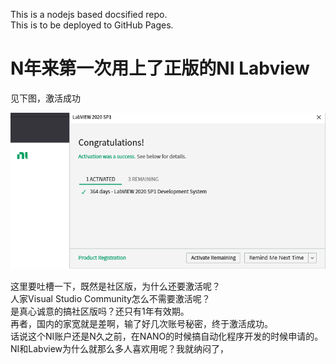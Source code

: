 This is a nodejs based docsified repo.  
This is to be deployed to GitHub Pages.

# N年来第一次用上了正版的NI Labview

见下图，激活成功  

![Labview激活成功](./labview.png)

这里要吐槽一下，既然是社区版，为什么还要激活呢？   
人家Visual Studio Community怎么不需要激活呢？   
是真心诚意的搞社区版吗？还只有1年有效期。   
再者，国内的家宽就是差啊，输了好几次账号秘密，终于激活成功。   
话说这个NI账户还是N久之前，在NANO的时候搞自动化程序开发的时候申请的。   
NI和Labview为什么就那么多人喜欢用呢？我就纳闷了，   
